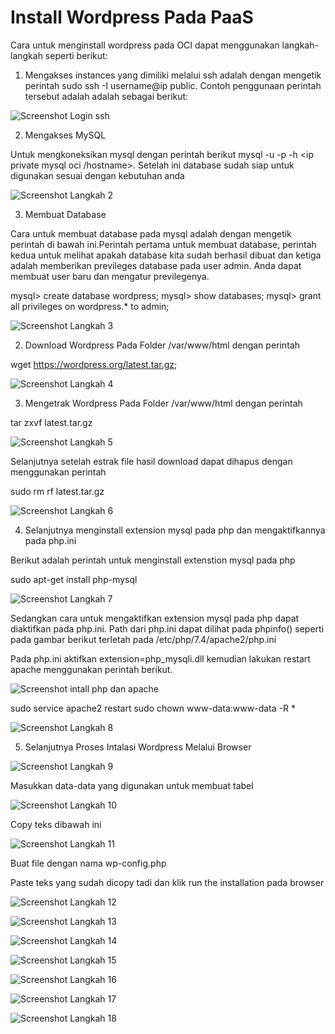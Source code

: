# Install Wordpress Pada PaaS

Cara untuk menginstall wordpress pada OCI dapat menggunakan langkah-langkah seperti berikut:

1. Mengakses instances yang dimiliki melalui ssh adalah dengan mengetik perintah sudo ssh -I <path private key> username@ip public. Contoh penggunaan perintah tersebut adalah 
adalah sebagai berikut:

![Screenshot Login ssh](img/Langkah1.PNG)

2.  Mengakses MySQL

Untuk mengkoneksikan mysql dengan perintah berikut mysql -u <database administrator> -p -h <ip private mysql oci /hostname>. Setelah ini database sudah siap untuk digunakan sesuai dengan kebutuhan anda

![Screenshot Langkah 2](img/Langkah2.PNG)

3. Membuat Database

Cara untuk membuat database pada mysql adalah dengan mengetik perintah di bawah ini.Perintah pertama untuk membuat database, perintah kedua untuk melihat apakah database kita sudah berhasil dibuat dan ketiga adalah memberikan previleges database pada user admin. Anda dapat membuat 
user baru dan mengatur previlegenya.

mysql> create database wordpress;
mysql> show databases;
mysql> grant all privileges on wordpress.* to admin;

![Screenshot Langkah 3](img/Langkah3.PNG)

2. Download Wordpress Pada Folder /var/www/html dengan perintah

wget https://wordpress.org/latest.tar.gz;

![Screenshot Langkah 4](img/Langkah4.PNG)

3. Mengetrak Wordpress Pada Folder /var/www/html dengan perintah

tar zxvf latest.tar.gz

![Screenshot Langkah 5](img/Langkah5.PNG)

Selanjutnya setelah estrak file hasil download dapat dihapus dengan menggunakan perintah

sudo rm rf latest.tar.gz

![Screenshot Langkah 6](img/Langkah6.PNG)

4. Selanjutnya menginstall extension mysql pada php dan mengaktifkannya pada php.ini

Berikut adalah perintah untuk menginstall extenstion mysql pada php

sudo apt-get install php-mysql

![Screenshot Langkah 7](img/Langkah7.PNG)

Sedangkan cara untuk mengaktifkan extension mysql pada php dapat diaktifkan pada php.ini. Path dari php.ini dapat dilihat pada phpinfo() seperti pada gambar berikut terletah pada /etc/php/7.4/apache2/php.ini

Pada php.ini aktifkan extension=php_mysqli.dll kemudian lakukan restart apache menggunakan perintah berikut.

![Screenshot intall php dan apache](img/installPhp.PNG)

sudo service apache2 restart
sudo chown www-data:www-data -R *

![Screenshot Langkah 8](img/Langkah8.PNG)

5. Selanjutnya Proses Intalasi Wordpress Melalui Browser

![Screenshot Langkah 9](img/Langkah9.PNG)

Masukkan data-data yang digunakan untuk membuat tabel

![Screenshot Langkah 10](img/Langkah10.PNG)

Copy teks dibawah ini

![Screenshot Langkah 11](img/Langkah11.PNG)

Buat file dengan nama wp-config.php

Paste teks yang sudah dicopy tadi dan klik run the installation pada browser

![Screenshot Langkah 12](img/Langkah12.PNG)

![Screenshot Langkah 13](img/Langkah13.PNG)

![Screenshot Langkah 14](img/Langkah14.PNG)

![Screenshot Langkah 15](img/Langkah15.PNG)

![Screenshot Langkah 16](img/Langkah16.PNG)

![Screenshot Langkah 17](img/Langkah17.PNG)

![Screenshot Langkah 18](img/Langkah18.PNG)